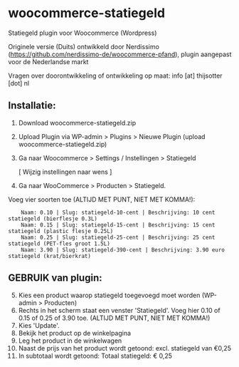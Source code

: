 # woocommerce-statiegeld
Statiegeld plugin voor Woocommerce (Wordpress)

Originele versie (Duits) ontwikkeld door Nerdissimo (https://github.com/nerdissimo-de/woocommerce-pfand), plugin aangepast voor de Nederlandse markt

Vragen over doorontwikkeling of ontwikkeling op maat: info [at] thijsotter [dot] nl

## Installatie:

1. Download woocommerce-statiegeld.zip
2. Upload Plugin via WP-admin > Plugins > Nieuwe Plugin (upload woocommerce-statiegeld.zip)
3. Ga naar Woocommerce > Settings / Instellingen > Statiegeld

	[ Wijzig instellingen naar wens ]

4. Ga naar WooCommerce > Producten > Statiegeld.

Voeg vier soorten toe (ALTIJD MET PUNT, NIET MET KOMMA!):
		
		Naam: 0.10 | Slug: statiegeld-10-cent | Beschrijving: 10 cent statiegeld (bierflesje 0.3L)
		Naam: 0.15 | Slug: statiegeld-15-cent | Beschrijving: 15 cent statiegeld (plastic flesje 0.25L)
		Naam: 0.25 | Slug: statiegeld-25-cent | Beschrijving: 25 cent statiegeld (PET-fles groot 1.5L)
		Naam: 3.90 | Slug: statiegeld-390-cent | Beschrijving: 3.90 euro statiegeld (krat/bierkrat)
		
## GEBRUIK van plugin:
5. Kies een product waarop statiegeld toegevoegd moet worden (WP-admin > Producten)
6. Rechts in het scherm staat een venster 'Statiegeld'. Voeg hier 0.10 of 0.15 of 0.25 of 3.90 toe. (ALTIJD MET PUNT, NIET MET KOMMA!)
7. Kies 'Update'.
8. Bekijk het product op de winkelpagina
9. Leg het product in de winkelwagen
10. Naast de prijs van het product wordt getoond: excl. statiegeld van €0,25
11. In subtotaal wordt getoond: Totaal statiegeld: € 0,25
